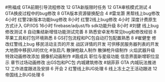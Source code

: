 #熊福成 
GTA前期引导流程修改                                              12
GTA新版限时任务                                                      12
GTA审核模式测试                                                      4
GTA换皮过程中的bug修改                                          8
GTA版本资源替换配合                                               4
#雷龙灏 
黑帮线上bug修改  4小时
红警2新版本功能bug修改 8小时
红警2线上bug修改  4小时
深度计费原生方式计入 GP/IOS 16小时
firebase/adjust/fb sdk功能升级 8小时
#刘健 
线上bug修改测试	8
自动集结新增怪功能测试完善	8
熟悉安卓发布常见bug和修改经验		8
苹果工具和打包环境熟悉	8
GS打包流程和PC包自动打包配置熟悉	8
#崔健奎 
修改红警线上bug
移民活动主页的开发
战区详情的开发
可供移民服务器列表的开发
大地图中移民UI的优化
#张启凡 
散弹枪敌人制作
散弹枪升级制作
火焰武器升级
特效动画修改添加
摄像机动画制作
#聂成兵 
职位与星级功能
信息界面新增职位显示
章节过场动画修改
出GS包和PC包
内城建筑修改
#胡菲菲 
GTA 内城玩法推进 12
工作进度跟进及安排   6
开会 2
红警线上BUG处理     6
线上冻土之王活动跟进 12
帝国线上BUG处理      6